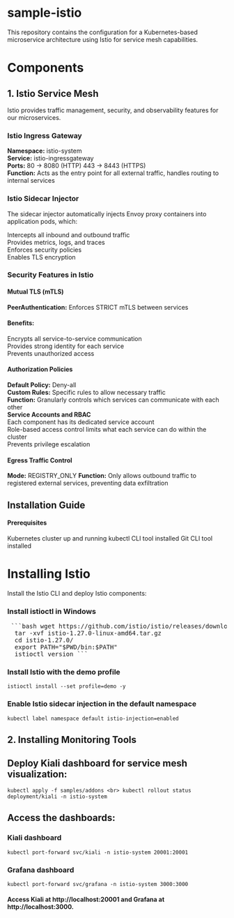 # sample-istio
This repository contains the configuration for a Kubernetes-based microservice architecture using Istio for service mesh capabilities.

# Components
## 1. Istio Service Mesh
Istio provides traffic management, security, and observability features for our microservices.

### Istio Ingress Gateway
**Namespace:** istio-system <br> **Service:** istio-ingressgateway <br> **Ports:**
80 → 8080 (HTTP)
443 → 8443 (HTTPS) <br> **Function:** Acts as the entry point for all external traffic, handles routing to internal services

### Istio Sidecar Injector
The sidecar injector automatically injects Envoy proxy containers into application pods, which:<br>

Intercepts all inbound and outbound traffic <br> Provides metrics, logs, and traces <br> Enforces security policies <br> Enables TLS encryption

### Security Features in Istio
#### Mutual TLS (mTLS)
**PeerAuthentication:** Enforces STRICT mTLS between services
#### Benefits:
Encrypts all service-to-service communication <br> Provides strong identity for each service <br> Prevents unauthorized access 
#### Authorization Policies
**Default Policy:** Deny-all <br> **Custom Rules:** Specific rules to allow necessary traffic<br> **Function:** Granularly controls which services can communicate with each other <br>
**Service Accounts and RBAC** <br>
Each component has its dedicated service account <br> Role-based access control limits what each service can do within the cluster<br>  Prevents privilege escalation
#### Egress Traffic Control
**Mode:** REGISTRY_ONLY  **Function:** Only allows outbound traffic to registered external services, preventing data exfiltration

## Installation Guide
#### Prerequisites
Kubernetes cluster up and running  kubectl CLI tool installed  Git CLI tool installed

# Installing Istio
Install the Istio CLI and deploy Istio components:

### Install istioctl in Windows
<pre> ```bash wget https://github.com/istio/istio/releases/download/1.27.0/istio-1.27.0-linux-amd64.tar.gz
  tar -xvf istio-1.27.0-linux-amd64.tar.gz 
  cd istio-1.27.0/ 
  export PATH="$PWD/bin:$PATH" 
  istioctl version ``` </pre>

### Install Istio with the demo profile
`istioctl install --set profile=demo -y`

### Enable Istio sidecar injection in the default namespace
`kubectl label namespace default istio-injection=enabled`

## 2. Installing Monitoring Tools

## Deploy Kiali dashboard for service mesh visualization:

`kubectl apply -f samples/addons <br>
kubectl rollout status deployment/kiali -n istio-system`


## Access the dashboards:

### Kiali dashboard
`kubectl port-forward svc/kiali -n istio-system 20001:20001`

### Grafana dashboard
`kubectl port-forward svc/grafana -n istio-system 3000:3000`

#### Access Kiali at http://localhost:20001 and Grafana at http://localhost:3000.
